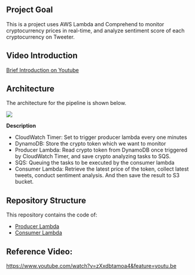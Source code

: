 ## Project Goal
This is a project uses AWS Lambda and Comprehend to monitor cryptocurrency prices in real-time, and analyze sentiment score of each cryptocurrency on Tweeter.

## Video Introduction
[Brief Introduction on Youtube](https://youtu.be/V7MIlviO5pA)

## Architecture 
The architecture for the pipeline is shown below. 

![](https://user-images.githubusercontent.com/58792/55354483-bae7af80-547a-11e9-9909-a5621251065b.png)

**Description**
* CloudWatch Timer: Set to trigger producer lambda every one minutes
* DynamoDB: Store the crypto token which we want to monitor
* Producer Lambda: Read crypto token from DynamoDB once triggered by CloudWatch Timer, and save crypto analyzing tasks to SQS.
* SQS: Queuing the tasks to be executed by the consumer lambda
* Consumer Lambda: Retrieve the latest price of the token, collect latest tweets, conduct sentiment analysis. And then save the result to S3 bucket.


## Repository Structure
This repository contains the code of:
* [Producer Lambda](https://github.com/RyC37/crypto-monitor/blob/master/pricemonitor/pricemonitor/lambda_function.py)
* [Consumer Lambda](https://github.com/RyC37/crypto-monitor/blob/master/cryptosentiment/cryptosentiment/lambda_function.py)


## Reference Video:
https://www.youtube.com/watch?v=zXxdbtamoa4&feature=youtu.be
